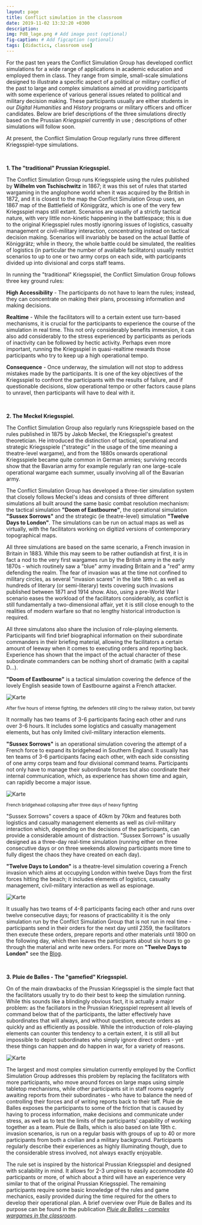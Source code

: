 ```yaml
---
layout: page
title: Conflict simulation in the classroom
date: 2019-11-02 13:32:20 +0300
description: 
img: PdB_lage.png # Add image post (optional)
fig-caption: # Add figcaption (optional)
tags: [didactics, classroom use]
---
```


For the past ten years the Conflict Simulation Group has developed conflict simulations for a wide range of applications in academic education and employed them in class. They range from simple, small-scale simulations designed to illustrate a specific aspect of a political or military conflict of the past to large and complex simulations aimed at providing participants with some experience of various general issues related to political and military decision making. These participants usually are either students in our *Digital Humanities* and *History* programs or military officers and officer candidates. Below are brief descriptions of the three simulations directly based on the Prussian *Kriegsspiel* currently in use ; descriptions of other simulations will follow soon.

At present, the Conflict Simulation Group regularly runs three different Kriegsspiel-type simulations.
  
&nbsp;

**1. The "traditional" Prussian Kriegsspiel.**

The Conflict Simulation Group runs Kriegsspiele using the rules published by **Wilhelm von Tschischwitz** in 1867; it was this set of rules that started wargaming in the anglophone world when it was acquired by the British in 1872, and it is closest to the map the Conflict Simulation Group uses, an 1867 map of the Battlefield of Königgrätz, which is one of the very few Kriegsspiel maps still extant. Scenarios are usually of a strictly tactical nature, with very little non-kinetic happening in the battlespace; this is due to the original Kriegsspiel rules mostly ignoring issues of logistics, casualty management or civil-military interaction, concentrating instead on tactical decision making. Scenarios will invariably be based on the actual Battle of Königgrätz; while in theory, the whole battle could be simulated, the realities of logistics (in particular the number of available facilitators) usually restrict scenarios to up to one or two army corps on each side, with participants divided up into divisional and corps staff teams.

In running the "traditional" Kriegsspiel, the Conflict Simulation Group follows three key ground rules:

**High Accessibility** - The participants do not have to learn the rules; instead, they can concentrate on making their plans, processing information and making decisions.

**Realtime** - While the facilitators will to a certain extent use turn-based mechanisms, it is crucial for the participants to experience the course of the simulation in real time. This not only considerably benefits immersion, it can also add considerably to the stress experienced by participants as periods of inactivity can be followed by hectic activity. Perhaps even more important, running the Kriegsspiel in quasi-realtime rewards those participants who try to keep up a high operational tempo.

**Consequence** - Once underway, the simulation will not stop to address mistakes made by the participants. It is one of the key objectives of the Kriegsspiel to confront the participants with the results of failure, and if questionable decisions, slow operational tempo or other factors cause plans to unravel, then participants will have to deal with it.
  
&nbsp;

**2. The Meckel Kriegsspiel.**

The Conflict Simulation Group also regularly runs Kriegsspiele based on the rules published in 1875 by Jakob Meckel, the Kriegsspiel's greatest theoretician. He introduced the distinction of tactical, operational and strategic Kriegsspiele ("strategic" in the usage of the time meaning a theatre-level wargame), and from the 1880s onwards operational Kriegsspiele became quite common in German armies; surviving records show that the Bavarian army for example regularly ran one large-scale operational wargame each summer, usually involving all of the Bavarian army.

The Conflict Simulation Group has developed a three-tier simulation system that closely follows Meckel's ideas and consists of three different simulations all built around the same basic combat resolution mechanism: the tactical simulation **"Doom of Eastbourne"**, the operational simulation **"Sussex Sorrows"** and the strategic (ie theatre-level) simulation **"Twelve Days to London"**. The simulations can be run on actual maps as well as virtually, with the facilitators working on digitizd versions of contemporary topographical maps.

All three simulations are based on the same scenario, a French invasion in Britain in 1883. While this may seem to be rather outlandish at first, it is in fact a nod to the very first wargames run by the British army in the early 1870s - which routinely saw a "blue" army invading Britain and a "red" army defending the realm. The fear of invasion was at the time not confined to military circles, as several "invasion scares" in the late 19th c. as well as hundreds of literary (or semi-literary) texts covering such invasions published between 1871 and 1914 show. Also, using a pre-World War I scenario eases the workload of the facilitators considerably, as conflict is still fundamentally a two-dimensional affair, yet it is still close enough to the realities of modern warfare so that no lengthy historical introduction is required. 

All three simulatons also share the inclusion of role-playing elements. Participants will find brief biographical information on their subordinate commanders in their briefing material, allowing the facilitators a certain amount of leeway when it comes to executing orders and reporting back. Experience has shown that the impact of the actual character of these subordinate commanders can be nothing short of dramatic (with a capital D...).

**"Doom of Eastbourne"** is a tactical simulation covering the defence of the lovely English seaside town of Eastbourne against a French attacker. 

![Karte]({{site.baseurl}}/assets/img/Eastbourne_1520.png)

<sub>After five hours of intense fighting, the defenders still cling to the railway station, but barely</sub>

It normally has two teams of 3-6 participants facing each other and runs over 3-6 hours. It includes some logistics and casualty management elements, but has only limited civil-military interaction elements.

**"Sussex Sorrows"** is an operational simulation covering the attempt of a French force to expand its bridgehead in Southern England. It usually has ten teams of 3-6 participants facing each other, with each side consisting of one army corps team and four divisional command teams. Participants not only have to manage their subordinate forces but also coordinate their internal communication, which, as experience has shown time and again, can rapidly become a major issue. 

![Karte]({{site.baseurl}}/assets/img/bridgehead_collapsing.png)

<sub>French bridgehead collapsing after three days of heavy fighting</sub>

"Sussex Sorrows" covers a space of 40km by 70km and features both logistics and casualty management elements as well as civil-military interaction which, depending on the decisions of the participants, can provide a considerable amount of distraction. "Sussex Sorrows" is usually designed as a three-day real-time simulation (running either on three consecutive days or on three weekends allowing participants more time to fully digest the chaos they have created on each day).

**"Twelve Days to London"** is a theatre-level simulation covering a French invasion which aims at occupying London within twelve Days from the first forces hitting the beach; it includes elements of logistics, casualty management, civil-military interaction as well as espionage. 

![Karte]({{site.baseurl}}/assets/img/Tag4.jpg)

It usually has two teams of 4-8 participants facing each other and runs over twelve consecutive days; for reasons of practicability it is the only simulation run by the Conflict Simulation Group that is not run in real time - participants send in their orders for the next day until 2359, the facilitators then execute these orders, prepare reports and other materials until 1800 on the following day, which then leaves the participants about six hours to go through the material and write new orders. For more on **"Twelve Days to London"** see the [Blog](https://cosimg.github.io/blog/2020/04/01/twelve-days-to-london.html).

&nbsp;

**3. Pluie de Balles - The "gamefied" Kriegsspiel.**

On of the main drawbacks of the Prussian Kriegsspiel is the simple fact that the facilitators usually try to do their best to keep the simulation running. While this sounds like a blindingly obvious fact, it is actually a major problem: as the faciliators in the Prussian Kriegsspiel represent all levels of command below that of the participants, the latter effectively have subordinates that will always, and without question, execute orders as quickly and as efficiently as possible. While the introduction of role-playing elements can counter this tendency to a certain extent, it is still all but impossible to depict subordinates who simply ignore direct orders - yet these things can happen and do happen in war, for a variety of reasons. 

![Karte]({{site.baseurl}}/assets/img/pdb.jpg)

The largest and most complex simulation currently employed by the Conflict Simulation Group addresses this problem by replacing the facilitators with more participants, who move around forces on large maps using simple tabletop mechanisms, while other participants sit in staff rooms eagerly awaiting reports from their subordinates - who have to balance the need of controlling their forces and of writing reports back to their taff. Pluie de Balles exposes the participants to some of the friction that is caused by having to process information, make decisions and communicate under stress, as well as to test the limits of the participants’ capability of working together as a team. Pluie de Balls, which is also based on late 19th c. invasion scenarios, is run on a regular basis with groups of up to 40 or more participants from both a civilian and a military background. Participants regularly describe their experiences as highly illuminating though, due to the considerable stress involved, not always exactly enjoyable.

The rule set is inspired by the historical Prussian Kriegsspiel and designed with scalability in mind. It allows for 2-3 umpires to easily accommodate 40 participants or more, of which about a third will have an experience very similar to that of the original Prussian Kriegsspiel. The remaining participants require some basic knowledge of the rules and game mechanics, easily provided during the time required for the others to develop their operational plan. A brief overview over Pluie de Balles and its purpose can be found in the publication [*Pluie de Balles - complex wargames in the classroom*](http://analoggamestudies.org/2018/09/pluie-de-balles-complex-wargames-in-the-classroom/).


